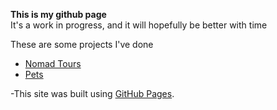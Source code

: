 **This is my github page**	
It's a work in progress, and it will hopefully be better with time

These are some projects I've done
- [Nomad Tours](html/Projects/Nomad%20Tours/)
- [Pets](html/Projects/Pets/)

-This site was built using [GitHub Pages](https://github.com/DariusdBrowne/DariusdBrowne.github.io).
